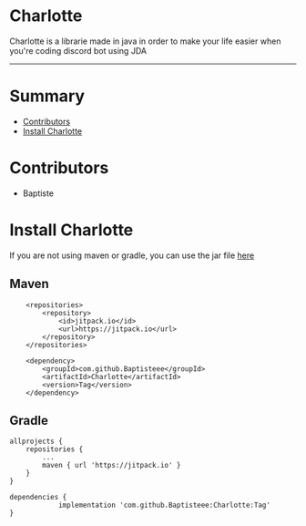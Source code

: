 # Charlotte
Charlotte is a librarie made in java in order to make your life easier when you're coding discord bot using JDA
<hr>

# Summary
* [Contributors](#contributors)
* [Install Charlotte](#install-charlotte)

# <a name="contributors"></a>Contributors
* Baptiste

# <a name="install-charlotte"></a>Install Charlotte
If you are not using maven or gradle, you can use the jar file [here](soon)

## <a name="maven"></a>Maven
```
	<repositories>
		<repository>
		    <id>jitpack.io</id>
		    <url>https://jitpack.io</url>
		</repository>
	</repositories>

	<dependency>
	    <groupId>com.github.Baptisteee</groupId>
	    <artifactId>Charlotte</artifactId>
	    <version>Tag</version>
	</dependency>
```

## <a name="Gradles"></a>Gradle
```
allprojects {
	repositories {
		...
		maven { url 'https://jitpack.io' }
	}
}

dependencies {
	        implementation 'com.github.Baptisteee:Charlotte:Tag'
}
```
